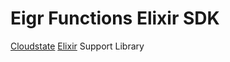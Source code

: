 # Eigr Functions Elixir SDK

[Cloudstate](https://cloudstate.io/) [Elixir](https://elixir-lang.org/) Support Library

